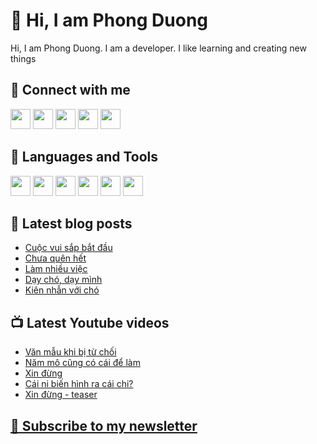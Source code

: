 # 👋 Hi, I am Phong Duong

Hi, I am Phong Duong. I am a developer. I like learning and creating new things

## 🔗 Connect with me
[<img height="32" width="32" src="https://cdn.jsdelivr.net/npm/simple-icons@v3/icons/youtube.svg" />](https://www.youtube.com/channel/UCXykqt3V2-9bYXKWZRcH0rA)
[<img height="32" width="32" src="https://cdn.jsdelivr.net/npm/simple-icons@v3/icons/instagram.svg" />](https://www.instagram.com/phongduonglh)
[<img height="32" width="32" src="https://cdn.jsdelivr.net/npm/simple-icons@v3/icons/twitter.svg" />](https://twitter.com/phongduonglh)
[<img height="32" width="32" src="https://cdn.jsdelivr.net/npm/simple-icons@v3/icons/facebook.svg" />](https://www.facebook.com/phongduonglh)
[<img height="32" width="32" src="https://cdn.jsdelivr.net/npm/simple-icons@v3/icons/linkedin.svg" />](https://www.linkedin.com/in/phongduonglh)

## 🧰 Languages and Tools

[<img height="32" width="32" src="https://cdn.jsdelivr.net/npm/simple-icons@v3/icons/javascript.svg" />](javascript)
[<img height="32" width="32" src="https://cdn.jsdelivr.net/npm/simple-icons@v3/icons/html5.svg" />](html5)
[<img height="32" width="32" src="https://cdn.jsdelivr.net/npm/simple-icons@v3/icons/css3.svg" />](css3)
[<img height="32" width="32" src="https://cdn.jsdelivr.net/npm/simple-icons@v3/icons/node-dot-js.svg" />](nodejs)
[<img height="32" width="32" src="https://cdn.jsdelivr.net/npm/simple-icons@v3/icons/react.svg" />](react)
[<img height="32" width="32" src="https://cdn.jsdelivr.net/npm/simple-icons@v3/icons/vue-dot-js.svg" />](vue)

## 📝 Latest blog posts

<!-- BLOG-POST-LIST:START -->
- [Cuộc vui sắp bắt đầu](https://phongduong.dev/blog/2021/09/cuoc-vui-sap-bat-dau/)
- [Chưa quên hết](https://phongduong.dev/blog/2021/09/chua-quen-het/)
- [Làm nhiều việc](https://phongduong.dev/blog/2021/09/lam-nhieu-viec/)
- [Dạy chó, dạy mình](https://phongduong.dev/blog/2021/09/day-cho-day-minh/)
- [Kiên nhẫn với chó](https://phongduong.dev/blog/2021/08/kien-nhan-voi-cho/)
<!-- BLOG-POST-LIST:END -->

## 📺 Latest Youtube videos

<!-- YOUTUBE-VIDEO-LIST:START -->
- [Văn mẫu khi bị từ chối](https://www.youtube.com/watch?v=23SLdyefcSI)
- [Năm mô cũng có cái để làm](https://www.youtube.com/watch?v=uBnmgUqM0ok)
- [Xin đừng](https://www.youtube.com/watch?v=2si7Z3jCTic)
- [Cái ni biến hình ra cái chi?](https://www.youtube.com/watch?v=d0rwnb6z0iM)
- [Xin đừng - teaser](https://www.youtube.com/watch?v=mqvmuTpypRc)
<!-- YOUTUBE-VIDEO-LIST:END -->

## [💌 Subscribe to my newsletter](https://koogio.substack.com/)

